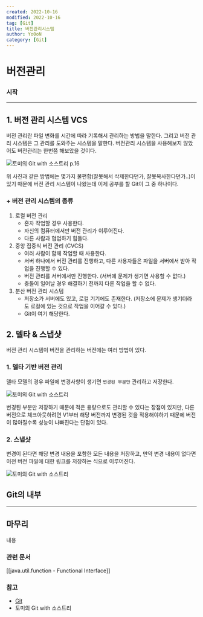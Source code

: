 ```yaml
---
created: 2022-10-16
modified: 2022-10-16
tag: [Git]
title: 버전관리시스템
author: Yo0oN
category: [Git]
---
```


# 버전관리

### 시작



---

## 1. 버전 관리 시스템 VCS

버전 관리란 파일 변화를 시간에 따라 기록해서 관리하는 방법을 말한다.
그리고 버전 관리 시스템은 그 관리를 도와주는 시스템을 말한다.
버전관리 시스템을 사용해보지 않았어도 버전관리는 한번쯤 해보았을 것이다.

![토미의 Git with 소스트리 p.16](https://user-images.githubusercontent.com/53729311/196031026-fb98725f-5fe2-45c1-a79f-83f1e7ba2274.png)

위 사진과 같은 방법에는 몇가지 불편함(잘못해서 삭제한다던가, 잘못복사한다던가..)이 있기 때문에 버전 관리 시스템이 나왔는데 이제 공부를 할 Git이 그 중 하나이다.

### + 버전 관리 시스템의 종류

1. 로컬 버전 관리
	- 혼자 작업할 경우 사용한다.
	- 자신의 컴퓨터에서만 버전 관리가 이루어진다.
	- 다른 사람과 협업하기 힘들다.
2. 중앙 집중식 버전 관리 (CVCS)
	- 여러 사람이 함께 작업할 때 사용한다.
	- 서버 하나에서 버전 관리를 진행하고, 다른 사용자들은 파일을 서버에서 받아 작업을 진행할 수 있다.
	- 버전 관리를 서버에서만 진행한다. (서버에 문제가 생기면 사용할 수 없다.)
	- 충돌이 일어날 경우 해결하기 전까지 다른 작업을 할 수 없다.
3. 분산 버전 관리 시스템
	- 저장소가 서버에도 있고, 로컬 기기에도 존재한다.
	  (저장소에 문제가 생기더라도 로컬에 있는 것으로 작업을 이어갈 수 있다.)
	- Git이 여기 해당한다.


## 2. 델타 & 스냅샷

버전 관리 시스템이 버전을 관리하는 버전에는 여러 방법이 있다.


### 1. 델타 기반 버전 관리

델타 모델의 경우 파일에 변경사항이 생기면 `변경된 부분만` 관리하고 저장한다.

![토미의 Git with 소스트리](https://user-images.githubusercontent.com/53729311/196034627-ebe6e30c-e613-4bbc-8de4-3b780aac65e7.png)

변경된 부분만 저장하기 때문에 적은 용량으로도 관리할 수 있다는 장점이 있지만, 다른 버전으로 체크아웃하려면 V1부터 해당 버전까지 변경된 것을 적용해야하기 때문에 버전이 많아질수록 성능이 나빠진다는 단점이 있다.


### 2. 스냅샷

변경이 된다면 해당 변경 내용을 포함한 모든 내용을 저장하고, 만약 변경 내용이 없다면 이전 버전 파일에 대한 링크를 저장하는 식으로 이루어진다.

![토미의 Git with 소스트리](https://user-images.githubusercontent.com/53729311/196035586-09db8f97-42f8-4072-bc4b-2f39c84aae39.png)



## Git의 내부




---

## 마무리

내용


### 관련 문서
[[java.util.function - Functional Interface]]


### 참고
- [Git](https://git-scm.com/book/ko/v2)
- 토미의 Git with 소스트리
